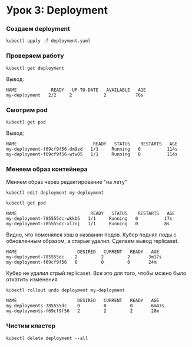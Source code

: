 # Урок 3: Deployment
### Создаем deployment
```shell
kubectl apply -f deployment.yaml
```
### Проверяем работу
```shell
kubectl get deployment
```
Вывод:
```shell
NAME             READY   UP-TO-DATE   AVAILABLE   AGE
my-deployment   2/2     2            2           76s
```

### Смотрим pod
```shell
kubectl get pod
```
Вывод:
```shell
NAME                             READY   STATUS    RESTARTS   AGE
my-deployment-f69cf9f56-dm9zd   1/1     Running   0          114s
my-deployment-f69cf9f56-wtw85   1/1     Running   0          114s
```

### Меняем образ контейнера
Меняем образ через редактирование "на лету"
```shell
kubectl edit deployment my-deployment
```
```shell
kubectl get pod
```
```shell
NAME                            READY   STATUS    RESTARTS   AGE
my-deployment-785555dc-wkkb5   1/1     Running   0          17s
my-deployment-785555dc-xl7nj   1/1     Running   0          8s
```
Видно, что поменялся хэш в названии подов. Кубер поднял поды с обновленным образом, а старые удалил. 
Сделаем вывод replicaset.
```shell
NAME                       DESIRED   CURRENT   READY   AGE
my-deployment-785555dc    2         2         2       3m17s
my-deployment-f69cf9f56   0         0         0       24m
```
Кубер не удалил стрый replicaset. Все это для того, чтобы можно было откатить изменения.
```shell
kubectl rollout undo deployment my-deployment
```
```shell
NAME                       DESIRED   CURRENT   READY   AGE
my-deployments-785555dc    0         0         0       6m47s
my-deployments-f69cf9f56   2         2         2       28m
```
### Чистим кластер
```shell
kubectl delete deployment --all 
```